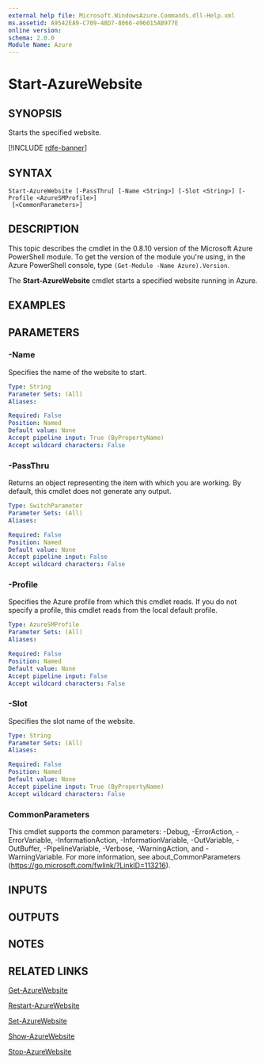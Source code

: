 ```yaml
---
external help file: Microsoft.WindowsAzure.Commands.dll-Help.xml
ms.assetid: A9542EA9-C709-48D7-8066-496015AB977E
online version: 
schema: 2.0.0
Module Name: Azure
---
```


# Start-AzureWebsite

## SYNOPSIS
Starts the specified website.

[!INCLUDE [rdfe-banner](../../includes/rdfe-banner.md)]

## SYNTAX

```
Start-AzureWebsite [-PassThru] [-Name <String>] [-Slot <String>] [-Profile <AzureSMProfile>]
 [<CommonParameters>]
```

## DESCRIPTION
This topic describes the cmdlet in the 0.8.10 version of the Microsoft Azure PowerShell module.
To get the version of the module you're using, in the Azure PowerShell console, type `(Get-Module -Name Azure).Version`.

The **Start-AzureWebsite** cmdlet starts a specified website running in Azure.

## EXAMPLES

## PARAMETERS

### -Name
Specifies the name of the website to start.

```yaml
Type: String
Parameter Sets: (All)
Aliases: 

Required: False
Position: Named
Default value: None
Accept pipeline input: True (ByPropertyName)
Accept wildcard characters: False
```

### -PassThru
Returns an object representing the item with which you are working.
By default, this cmdlet does not generate any output.

```yaml
Type: SwitchParameter
Parameter Sets: (All)
Aliases: 

Required: False
Position: Named
Default value: None
Accept pipeline input: False
Accept wildcard characters: False
```

### -Profile
Specifies the Azure profile from which this cmdlet reads.
If you do not specify a profile, this cmdlet reads from the local default profile.

```yaml
Type: AzureSMProfile
Parameter Sets: (All)
Aliases: 

Required: False
Position: Named
Default value: None
Accept pipeline input: False
Accept wildcard characters: False
```

### -Slot
Specifies the slot name of the website.

```yaml
Type: String
Parameter Sets: (All)
Aliases: 

Required: False
Position: Named
Default value: None
Accept pipeline input: True (ByPropertyName)
Accept wildcard characters: False
```

### CommonParameters
This cmdlet supports the common parameters: -Debug, -ErrorAction, -ErrorVariable, -InformationAction, -InformationVariable, -OutVariable, -OutBuffer, -PipelineVariable, -Verbose, -WarningAction, and -WarningVariable. For more information, see about_CommonParameters (https://go.microsoft.com/fwlink/?LinkID=113216).

## INPUTS

## OUTPUTS

## NOTES

## RELATED LINKS

[Get-AzureWebsite](./Get-AzureWebsite.md)

[Restart-AzureWebsite](./Restart-AzureWebsite.md)

[Set-AzureWebsite](./Set-AzureWebsite.md)

[Show-AzureWebsite](./Show-AzureWebsite.md)

[Stop-AzureWebsite](./Stop-AzureWebsite.md)


